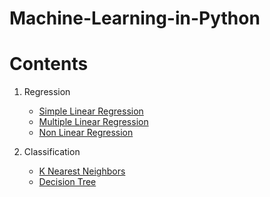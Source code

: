# Machine-Learning-in-Python

# Contents
1. Regression
   - [Simple Linear Regression](https://github.com/AdityaBagad/Machine-Learning-in-Python/tree/master/01_Regression/01_Simple%20Linear%20Regression)
   - [Multiple Linear Regression](https://github.com/AdityaBagad/Machine-Learning-in-Python/tree/master/01_Regression/02_Multiple%20Linear%20Regression)
   - [Non Linear Regression](https://github.com/AdityaBagad/Machine-Learning-in-Python/tree/master/01_Regression/03_Non%20Linear%20Regression)
   
2. Classification
   - [K Nearest Neighbors](https://github.com/AdityaBagad/Machine-Learning-in-Python/tree/master/02_Classification/01_K-Nearest%20Neighbors)
   - [Decision Tree](https://github.com/AdityaBagad/Machine-Learning-in-Python/tree/master/02_Classification/02_Decision%20Tree)
